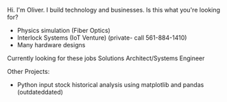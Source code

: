 Hi. I'm Oliver. I build technology and businesses.
Is this what you're looking for? 
- Physics simulation (Fiber Optics)
- Interlock Systems (IoT Venture) (private- call 561-884-1410)
- Many hardware designs

Currently looking for these jobs
Solutions Architect/Systems Engineer

Other Projects:
- Python input stock historical analysis using matplotlib and pandas (outdateddated)



